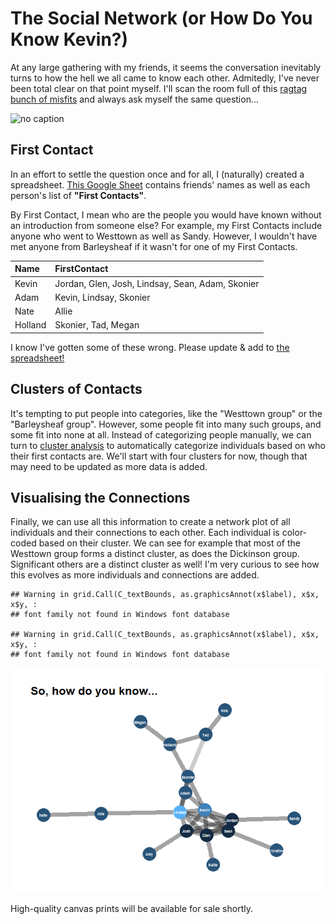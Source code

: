 The Social Network (or How Do You Know Kevin?)
================

At any large gathering with my friends, it seems the conversation inevitably turns to how the hell we all came to know each other. Admitedly, I've never been total clear on that point myself. I'll scan the room full of this [ragtag bunch of misfits](https://tvtropes.org/pmwiki/pmwiki.php/Main/RagtagBunchOfMisfits) and always ask myself the same question...

<img src="https://memegenerator.net/img/instances/36549336/who-are-these-people.jpg" alt="no caption" width="200" />

First Contact
-------------

In an effort to settle the question once and for all, I (naturally) created a spreadsheet. [This Google Sheet](https://docs.google.com/spreadsheets/d/1YsUYg0vrxi9oyW-0IcuE8XfAKGZb6MR7VlpmdChGI0A) contains friends' names as well as each person's list of **"First Contacts"**.

By First Contact, I mean who are the people you would have known without an introduction from someone else? For example, my First Contacts include anyone who went to Westtown as well as Sandy. However, I wouldn't have met anyone from Barleysheaf if it wasn't for one of my First Contacts.

| Name    | FirstContact                                     |
|:--------|:-------------------------------------------------|
| Kevin   | Jordan, Glen, Josh, Lindsay, Sean, Adam, Skonier |
| Adam    | Kevin, Lindsay, Skonier                          |
| Nate    | Allie                                            |
| Holland | Skonier, Tad, Megan                              |

I know I've gotten some of these wrong. Please update & add to [the spreadsheet!](https://docs.google.com/spreadsheets/d/1YsUYg0vrxi9oyW-0IcuE8XfAKGZb6MR7VlpmdChGI0A)

Clusters of Contacts
--------------------

It's tempting to put people into categories, like the "Westtown group" or the "Barleysheaf group". However, some people fit into many such groups, and some fit into none at all. Instead of categorizing people manually, we can turn to [cluster analysis](https://en.wikipedia.org/wiki/Cluster_analysis) to automatically categorize individuals based on who their first contacts are. We'll start with four clusters for now, though that may need to be updated as more data is added.

Visualising the Connections
---------------------------

Finally, we can use all this information to create a network plot of all individuals and their connections to each other. Each individual is color-coded based on their cluster. We can see for example that most of the Westtown group forms a distinct cluster, as does the Dickinson group. Significant others are a distinct cluster as well! I'm very curious to see how this evolves as more individuals and connections are added.

    ## Warning in grid.Call(C_textBounds, as.graphicsAnnot(x$label), x$x, x$y, :
    ## font family not found in Windows font database

    ## Warning in grid.Call(C_textBounds, as.graphicsAnnot(x$label), x$x, x$y, :
    ## font family not found in Windows font database

![](README_files/figure-markdown_github/social_network-1.png)

High-quality canvas prints will be available for sale shortly.
